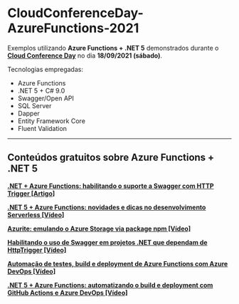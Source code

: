 # CloudConferenceDay-AzureFunctions-2021

Exemplos utilizando **Azure Functions + .NET 5** demonstrados durante o [**Cloud Conference Day**](https://www.cloudconferenceday.com/) no dia **18/09/2021 (sábado)**.

Tecnologias empregadas:
- Azure Functions
- .NET 5 + C# 9.0
- Swagger/Open API
- SQL Server
- Dapper
- Entity Framework Core
- Fluent Validation

---

## Conteúdos gratuitos sobre Azure Functions + .NET 5

[**.NET + Azure Functions: habilitando o suporte a Swagger com HTTP Trigger [Artigo]**](https://renatogroffe.medium.com/net-azure-functions-habilitando-o-suporte-a-swagger-com-http-trigger-6048036da203)

[**.NET 5 + Azure Functions: novidades e dicas no desenvolvimento Serverless [Vídeo]**](https://www.youtube.com/watch?v=h_TlzgctCeg)

[**Azurite: emulando o Azure Storage via package npm [Vídeo]**](https://www.youtube.com/watch?v=TKUej0B_d40&t=812s)

[**Habilitando o uso de Swagger em projetos .NET que dependam de HttpTrigger [Vídeo]**](https://www.youtube.com/watch?v=TKUej0B_d40&t=1557s)

[**Automação de testes, build e deployment de Azure Functions com Azure DevOps [Vídeo]**](https://www.youtube.com/watch?v=TKUej0B_d40&t=4770s)

[**.NET 5 + Azure Functions: automatizando o build e deployment com GitHub Actions e Azure DevOps [Vídeo]**](https://youtu.be/9vqNkjFVqrA?t=7580)
